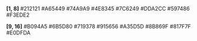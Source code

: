 **[1, 8]**
#212121
#A65449
#74A9A9
#4E8345
#7C6249
#DDA2CC
#597486
#F3EDE2

**[9, 16]**
#B094A5
#6B5D80
#719378
#915656
#A35D5D
#8B869F
#817F7F
#E0DFDA